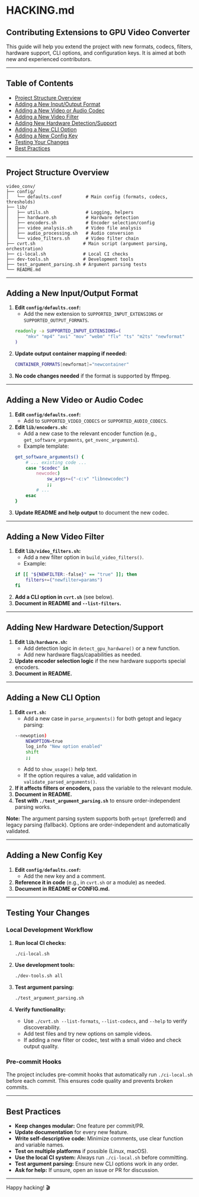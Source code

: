 # HACKING.md

## Contributing Extensions to GPU Video Converter

This guide will help you extend the project with new formats, codecs, filters, hardware support, CLI options, and configuration keys. It is aimed at both new and experienced contributors.

---

## Table of Contents
- [Project Structure Overview](#project-structure-overview)
- [Adding a New Input/Output Format](#adding-a-new-inputoutput-format)
- [Adding a New Video or Audio Codec](#adding-a-new-video-or-audio-codec)
- [Adding a New Video Filter](#adding-a-new-video-filter)
- [Adding New Hardware Detection/Support](#adding-new-hardware-detectionsupport)
- [Adding a New CLI Option](#adding-a-new-cli-option)
- [Adding a New Config Key](#adding-a-new-config-key)
- [Testing Your Changes](#testing-your-changes)
- [Best Practices](#best-practices)

---

## Project Structure Overview

```
video_conv/
├── config/
│   └── defaults.conf         # Main config (formats, codecs, thresholds)
├── lib/
│   ├── utils.sh              # Logging, helpers
│   ├── hardware.sh           # Hardware detection
│   ├── encoders.sh           # Encoder selection/config
│   ├── video_analysis.sh     # Video file analysis
│   ├── audio_processing.sh   # Audio conversion
│   └── video_filters.sh      # Video filter chain
├── cvrt.sh                  # Main script (argument parsing, orchestration)
├── ci-local.sh              # Local CI checks
├── dev-tools.sh             # Development tools
├── test_argument_parsing.sh # Argument parsing tests
└── README.md
```

---

## Adding a New Input/Output Format

1. **Edit `config/defaults.conf`:**
   - Add the new extension to `SUPPORTED_INPUT_EXTENSIONS` or `SUPPORTED_OUTPUT_FORMATS`.
   ```bash
   readonly -a SUPPORTED_INPUT_EXTENSIONS=(
       "mkv" "mp4" "avi" "mov" "webm" "flv" "ts" "m2ts" "newformat"
   )
   ```
2. **Update output container mapping if needed:**
   ```bash
   CONTAINER_FORMATS[newformat]="newcontainer"
   ```
3. **No code changes needed** if the format is supported by ffmpeg.

---

## Adding a New Video or Audio Codec

1. **Edit `config/defaults.conf`:**
   - Add to `SUPPORTED_VIDEO_CODECS` or `SUPPORTED_AUDIO_CODECS`.
2. **Edit `lib/encoders.sh`:**
   - Add a new case to the relevant encoder function (e.g., `get_software_arguments`, `get_nvenc_arguments`).
   - Example template:
   ```bash
   get_software_arguments() {
       # ... existing code ...
       case "$codec" in
           newcodec)
               sw_args+=("-c:v" "libnewcodec")
               ;;
           # ...
       esac
   }
   ```
3. **Update README and help output** to document the new codec.

---

## Adding a New Video Filter

1. **Edit `lib/video_filters.sh`:**
   - Add a new filter option in `build_video_filters()`.
   - Example:
   ```bash
   if [[ "${NEWFILTER:-false}" == "true" ]]; then
       filters+=("newfilter=params")
   fi
   ```
2. **Add a CLI option in `cvrt.sh`** (see below).
3. **Document in README and `--list-filters`.**

---

## Adding New Hardware Detection/Support

1. **Edit `lib/hardware.sh`:**
   - Add detection logic in `detect_gpu_hardware()` or a new function.
   - Add new hardware flags/capabilities as needed.
2. **Update encoder selection logic** if the new hardware supports special encoders.
3. **Document in README.**

---

## Adding a New CLI Option

1. **Edit `cvrt.sh`:**
   - Add a new case in `parse_arguments()` for both getopt and legacy parsing:
   ```bash
   --newoption)
       NEWOPTION=true
       log_info "New option enabled"
       shift
       ;;
   ```
   - Add to `show_usage()` help text.
   - If the option requires a value, add validation in `validate_parsed_arguments()`.
2. **If it affects filters or encoders,** pass the variable to the relevant module.
3. **Document in README.**
4. **Test with `./test_argument_parsing.sh`** to ensure order-independent parsing works.

**Note:** The argument parsing system supports both `getopt` (preferred) and legacy parsing (fallback). Options are order-independent and automatically validated.

---

## Adding a New Config Key

1. **Edit `config/defaults.conf`:**
   - Add the new key and a comment.
2. **Reference it in code** (e.g., in `cvrt.sh` or a module) as needed.
3. **Document in README or CONFIG.md.**

---

## Testing Your Changes

### Local Development Workflow

1. **Run local CI checks:**
   ```bash
   ./ci-local.sh
   ```

2. **Use development tools:**
   ```bash
   ./dev-tools.sh all
   ```

3. **Test argument parsing:**
   ```bash
   ./test_argument_parsing.sh
   ```

4. **Verify functionality:**
   - Use `./cvrt.sh --list-formats`, `--list-codecs`, and `--help` to verify discoverability.
   - Add test files and try new options on sample videos.
   - If adding a new filter or codec, test with a small video and check output quality.

### Pre-commit Hooks

The project includes pre-commit hooks that automatically run `./ci-local.sh` before each commit. This ensures code quality and prevents broken commits.

---

## Best Practices

- **Keep changes modular:** One feature per commit/PR.
- **Update documentation** for every new feature.
- **Write self-descriptive code:** Minimize comments, use clear function and variable names.
- **Test on multiple platforms** if possible (Linux, macOS).
- **Use the local CI system:** Always run `./ci-local.sh` before committing.
- **Test argument parsing:** Ensure new CLI options work in any order.
- **Ask for help:** If unsure, open an issue or PR for discussion.

---

Happy hacking! 🎬 